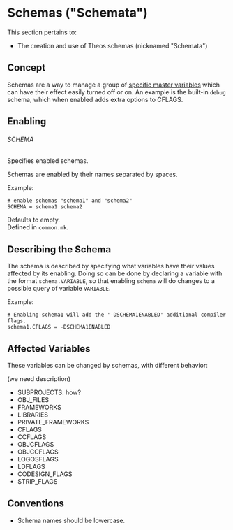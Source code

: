 # Schemas ("Schemata")

This section pertains to:

* The creation and use of Theos schemas (nicknamed "Schemata")

## Concept

Schemas are a way to manage a group of [specific master variables](./2_1_1_4_SCHEMATA.md#affected-variables) which can have their effect easily turned off or on. An example is the built-in `debug` schema, which when enabled adds extra options to CFLAGS.

## Enabling

###### SCHEMA
Specifies enabled schemas.

Schemas are enabled by their names separated by spaces.

Example:

	# enable schemas "schema1" and "schema2"
	SCHEMA = schema1 schema2

Defaults to empty.  
Defined in `common.mk`.

## Describing the Schema

The schema is described by specifying what variables have their values affected by its enabling. Doing so can be done by declaring a variable with the format `schema.VARIABLE`, so that enabling `schema` will do changes to a possible query of variable `VARIABLE`.

Example:
	
	# Enabling schema1 will add the '-DSCHEMA1ENABLED' additional compiler flags.
	schema1.CFLAGS = -DSCHEMA1ENABLED

## Affected Variables

These variables can be changed by schemas, with different behavior:

(we need description)

* SUBPROJECTS: how?
* OBJ_FILES
* FRAMEWORKS
* LIBRARIES
* PRIVATE_FRAMEWORKS
* CFLAGS
* CCFLAGS
* OBJCFLAGS
* OBJCCFLAGS
* LOGOSFLAGS
* LDFLAGS
* CODESIGN_FLAGS
* STRIP_FLAGS

## Conventions

* Schema names should be lowercase.

